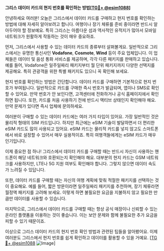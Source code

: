 **그리스 데이터 카드의 현지 번호를 확인하는 방법[[TG💪+ @esim1088](https://t.me/s/esim1088)]**

안녕하세요 여러분! 오늘은 그리스에서 데이터 카드를 구매하고 현지 번호를 확인하는 방법에 대해 자세히 알아보려고 합니다. 여행이나 장기 체류를 준비 중이라면 반드시 알아두어야 할 정보예요. 특히 그리스는 아름다운 섬과 역사적인 유적지가 많아서 모바일 네트워크가 원활하게 작동하는 것이 매우 중요하죠.

먼저, 그리스에서 사용할 수 있는 데이터 카드의 종류부터 살펴볼게요. 일반적으로 그리스에서는 유명한 통신사인 **Vodafone**, **Cosmote**, **Wind** 등이 주요 업체입니다. 이 업체들은 데이터 및 음성 통화 서비스를 제공하며, 각각 다른 패키지를 판매하고 있습니다. 예를 들어, Vodafone은 일주일짜리 패키지부터 월 단위 패키지까지 다양한 선택지를 제공해요. 특히 관광객을 위한 특별 패키지도 있으니 꼭 확인해 보세요.

현지 번호를 확인하는 방법은 간단합니다. 데이터 카드를 구매하면 기본적으로 현지 번호가 부여됩니다. 일반적으로 카드를 구매한 즉시 번호가 발급되며, 앱이나 SMS로 확인할 수 있어요. 만약 번호가 안 보인다면, 고객센터에 전화하거나 공식 홈페이지에서 확인하면 됩니다. 또한, 카드를 처음 사용하기 전에 반드시 액티브 상태인지 확인해야 해요. 만약 문제가 있다면 즉시 업체에 문의하세요.

여러분이 구매할 수 있는 데이터 카드에는 여러 가지 타입이 있어요. 가장 일반적인 것은 물리적 형태의 SIM 카드입니다. 하지만 최근에는 eSIM 기술이 발달하면서 더 편리한 eSIM 카드도 많이 사용되고 있어요. eSIM 카드는 물리적 카드를 넣지 않고도 스마트폰에서 바로 설정할 수 있어서 매우 실용적이죠. 특히 여행객들에게는 eSIM 카드가 매우 인기입니다.

이제 중요한 점 하나! 그리스에서 데이터 카드를 구매할 때는 반드시 자신이 사용하는 핸드폰이 해당 네트워크와 호환되는지 확인해야 해요. 대부분의 현지 카드는 GSM 네트워크를 사용하지만, LTE나 5G 지원 여부도 확인해야 합니다. 그렇지 않으면 데이터 속도가 느려질 수 있답니다.

또한, 데이터 카드를 구매할 때는 자신의 여행 계획에 맞춰 적절한 패키지를 선택하는 것이 중요해요. 예를 들어, 짧은 방문이라면 일주일짜리 패키지를 추천하며, 장기 체류라면 월정액 패키지를 고려해 보세요. 이렇게 하면 불필요한 요금을 지불하지 않고 필요한 만큼만 데이터를 사용할 수 있습니다.

마지막으로, 그리스에서 데이터 카드를 구매할 때는 항상 공식 매장이나 신뢰할 수 있는 온라인 플랫폼을 이용하는 것이 좋습니다. 이는 보안 문제와 함께 불필요한 추가 요금을 피할 수 있기 때문이죠.

이상으로 그리스 데이터 카드의 현지 번호 확인 방법과 관련된 팁들을 알아봤어요. 이제 여러분도 그리스에서 현지 번호를 쉽게 확인하고 데이터를 활용할 수 있을 거예요. [[TG💪+ @esim1088](https://t.me/s/esim1088) ![Image](https://i.postimg.cc/Y0z9fWf4/image.png)]